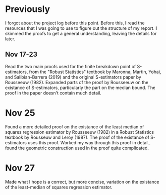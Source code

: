 # Previously

I forgot about the project log before this point. Before this, I read the resources that I was going to use to figure out the structure of my report. I skimmed the proofs to get a general understanding, leaving the details for later.

## Nov 17-23

Read the two main proofs used for the finite breakdown point of S-estimators, from the "Robust Statistics" textbook by Maronna, Martin, Yohai, and Salibian-Barrera (2019) and the original S-estimators paper by Rousseeuw (1982). Expanded parts of the proof by Rousseeuw on the existance of S-estimators, particularly the part on the median bound. The proof in the paper doesn't contain much detail.

# Nov 25

Found a more detailed proof on the existance of the least median of squares regression estimator by Rousseeuw (1982) in a Robust Statistics textbook by Rousseuw and Leroy (1987). The proof of the existance of S-estimators uses this proof. Worked my way through this proof in detail, found the geometric construction used in the proof quite complicated.

# Nov 27

Made what I hope is a correct, but more concise, variation on the existance of the least-median of squares regression estimator. 
